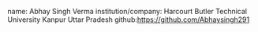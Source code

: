 name: Abhay Singh Verma
institution/company: Harcourt Butler Technical University Kanpur Uttar Pradesh
github:https://github.com/Abhaysingh291
